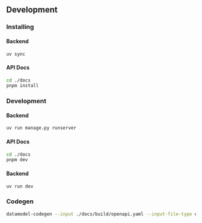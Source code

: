 ## Development

### Installing

#### Backend

```bash
uv sync
```

#### API Docs

```bash
cd ./docs
pnpm install
```

### Development

#### Backend

```bash
uv run manage.py runserver
```

#### API Docs

```bash
cd ./docs
pnpm dev
```

#### Backend

```bash
uv run dev
```

### Codegen

```bash
datamodel-codegen --input ./docs/build/openapi.yaml --input-file-type openapi --output codegen --output-model-type pydantic_v2.BaseModel^C
```